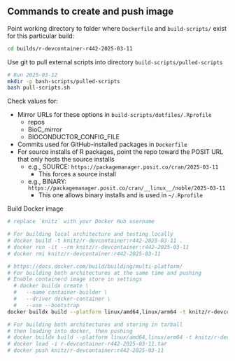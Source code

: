 ## Commands to create and push image

Point working directory to folder where `Dockerfile` and `build-scripts/` exist for this particular build:

``` bash
cd builds/r-devcontainer-r442-2025-03-11
```

Use git to pull external scripts into directory `build-scripts/pulled-scripts`

``` bash
# Run 2025-03-12
mkdir -p bash-scripts/pulled-scripts
bash pull-scripts.sh
```

Check values for:

- Mirror URLs for these options in `build-scripts/dotfiles/.Rprofile`
  - repos
  - BioC_mirror
  - BIOCONDUCTOR_CONFIG_FILE
- Commits used for GitHub-installed packages in `Dockerfile`
- For source installs of R packages, point the repo toward the POSIT URL that only hosts the source installs
  - e.g., SOURCE: `https://packagemanager.posit.co/cran/2025-03-11`
    - This forces a source install
  - e.g., BINARY: `https://packagemanager.posit.co/cran/__linux__/noble/2025-03-11`
    - This one allows binary installs and is used in `~/.Rprofile`

Build Docker image

``` bash
# replace `knitz` with your Docker Hub username

# For building local architecture and testing locally
# docker build -t knitz/r-devcontainer:r442-2025-03-11 .
# docker run -it --rm knitz/r-devcontainer:r442-2025-03-11
# docker rmi knitz/r-devcontainer:r442-2025-03-11

# https://docs.docker.com/build/building/multi-platform/
# For building both architectures at the same time and pushing
# Enable containerd image store in settings
  # docker buildx create \
  #   --name container-builder \
  #   --driver docker-container \
  #   --use --bootstrap
docker buildx build --platform linux/amd64,linux/arm64 -t knitz/r-devcontainer:r442-2025-03-11 --push .

# For building both architectures and storing in tarball
# then loading into docker, then pushing
# docker buildx build --platform linux/amd64,linux/arm64 -t knitz/r-devcontainer:r442-2025-03-11 -o type=docker,dest=r-devcontainer-r442-2025-03-11.tar .
# docker load -i r-devcontainer-r442-2025-03-11.tar
# docker push knitz/r-devcontainer:r442-2025-03-11
```
